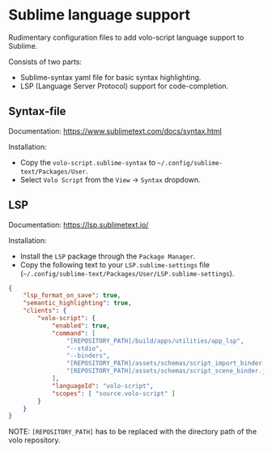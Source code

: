 # Sublime language support

Rudimentary configuration files to add volo-script language support to Sublime.

Consists of two parts:
- Sublime-syntax yaml file for basic syntax highlighting.
- LSP (Language Server Protocol) support for code-completion.

## Syntax-file

Documentation: https://www.sublimetext.com/docs/syntax.html

Installation:
* Copy the `volo-script.sublime-syntax` to `~/.config/sublime-text/Packages/User`.
* Select `Volo Script` from the `View` -> `Syntax` dropdown.

## LSP

Documentation: https://lsp.sublimetext.io/

Installation:
* Install the `LSP` package through the `Package Manager`.
* Copy the following text to your `LSP.sublime-settings` file (`~/.config/sublime-text/Packages/User/LSP.sublime-settings`).
```json
{
	"lsp_format_on_save": true,
 	"semantic_highlighting": true,
 	"clients": {
 		"volo-script": {
			"enabled": true,
			"command": [
				"[REPOSITORY_PATH]/build/apps/utilities/app_lsp",
				"--stdio",
				"--binders",
				"[REPOSITORY_PATH]/assets/schemas/script_import_binder.json"
				"[REPOSITORY_PATH]/assets/schemas/script_scene_binder.json"
			],
			"languageId": "volo-script",
			"scopes": [ "source.volo-script" ]
		}
	}
}
```
NOTE: `[REPOSITORY_PATH]` has to be replaced with the directory path of the volo repository.

